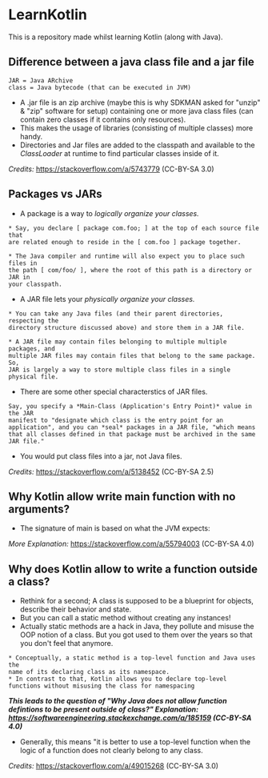 # LearnKotlin
This is a repository made whilst learning Kotlin (along with Java).

## Difference between a java class file and a jar file
```
JAR = Java ARchive
class = Java bytecode (that can be executed in JVM)
```
* A .jar file is an zip archive (maybe this is why SDKMAN asked for "unzip" & "zip" software for setup) containing one or more java class files (can contain zero classes if it contains only resources).
* This makes the usage of libraries (consisting of multiple classes) more handy.
* Directories and Jar files are added to the classpath and available to the *ClassLoader* at runtime to find particular classes inside of it.

*Credits:* https://stackoverflow.com/a/5743779 (CC-BY-SA 3.0)

## Packages vs JARs
* A package is a way to *logically organize your classes.*
```
* Say, you declare [ package com.foo; ] at the top of each source file that 
are related enough to reside in the [ com.foo ] package together.

* The Java compiler and runtime will also expect you to place such files in
the path [ com/foo/ ], where the root of this path is a directory or JAR in
your classpath.
```

* A JAR file lets your *physically organize your classes.*
```
* You can take any Java files (and their parent directories, respecting the
directory structure discussed above) and store them in a JAR file.

* A JAR file may contain files belonging to multiple multiple packages, and
multiple JAR files may contain files that belong to the same package. So,
JAR is largely a way to store multiple class files in a single physical file.
```

* There are some other special characterstics of JAR files.
```
Say, you specify a *Main-Class (Application's Entry Point)* value in the JAR
manifest to "designate which class is the entry point for an application", and you can *seal* packages in a JAR file, "which means that all classes defined in that package must be archived in the same JAR file."
```
* You would put class files into a jar, not Java files.

*Credits:* https://stackoverflow.com/a/5138452 (CC-BY-SA 2.5)

## Why Kotlin allow write main function with no arguments?
* The signature of main is based on what the JVM expects:

*More Explanation:* https://stackoverflow.com/a/55794003 (CC-BY-SA 4.0)

## Why does Kotlin allow to write a function outside a class?
* Rethink for a second; A class is supposed to be a blueprint for objects, describe their behavior and state.
* But you can call a static method without creating any instances!
* Actually static methods are a hack in Java, they pollute and misuse the OOP notion of a class. But you got used to them over the years so that you don't feel that anymore.
```
* Conceptually, a static method is a top-level function and Java uses the
name of its declaring class as its namespace.
* In contrast to that, Kotlin allows you to declare top-level functions without misusing the class for namespacing
```
***This leads to the question of "Why Java does not allow function defintions to be present outside of class?"
Explanation: https://softwareengineering.stackexchange.com/a/185159 (CC-BY-SA 4.0)***
* Generally, this means "it is better to use a top-level function when the logic of a function does not clearly belong to any class.

*Credits:* https://stackoverflow.com/a/49015268 (CC-BY-SA 3.0)
